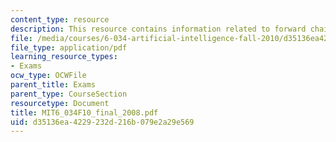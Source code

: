 ```yaml
---
content_type: resource
description: This resource contains information related to forward chaining.
file: /media/courses/6-034-artificial-intelligence-fall-2010/d35136ea4229232d216b079e2a29e569_MIT6_034F10_final_2008.pdf
file_type: application/pdf
learning_resource_types:
- Exams
ocw_type: OCWFile
parent_title: Exams
parent_type: CourseSection
resourcetype: Document
title: MIT6_034F10_final_2008.pdf
uid: d35136ea-4229-232d-216b-079e2a29e569
---
```

